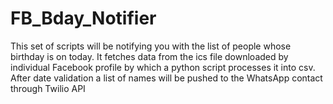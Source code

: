 # FB_Bday_Notifier

This set of scripts will be notifying you with the list of people whose birthday is on today. It fetches data from the ics file downloaded by individual Facebook profile by which a python script processes it into csv. After date validation a list of names will be pushed to the WhatsApp contact through Twilio API
